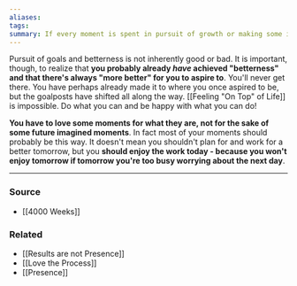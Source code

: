 ```yaml
---
aliases: 
tags: 
summary: If every moment is spent in pursuit of growth or making some imagined future "better", you'll never live for now.
---
```

Pursuit of goals and betterness is not inherently good or bad. It is important, though, to realize that **you probably already *have* achieved "betterness" and that there's always "more better" for you to aspire to**. You'll never get there. You have perhaps already made it to where you once aspired to be, but the goalposts have shifted all along the way. [[Feeling "On Top" of Life]] is impossible. Do what you can and be happy with what you can do!

**You have to love some moments for what they are, not for the sake of some future imagined moments**. In fact most of your moments should probably be this way. It doesn't mean you shouldn't plan for and work for a better tomorrow, but you **should enjoy the work today - because you won't enjoy tomorrow if tomorrow you're too busy worrying about the next day**.

---
### Source
- [[4000 Weeks]]

### Related
- [[Results are not Presence]]
- [[Love the Process]]
- [[Presence]]